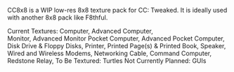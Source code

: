 CC8x8 is a WIP low-res 8x8 texture pack for CC: Tweaked. It is ideally used with another 8x8 pack like F8thful.

Current Textures:
Computer,
Advanced Computer,\
Monitor,
Advanced Monitor
Pocket Computer,
Advanced Pocket Computer,
Disk Drive & Floppy Disks,
Printer, Printed Page(s) & Printed Book,
Speaker,
Wired and Wireless Modems,
Networking Cable,
Command Computer,
Redstone Relay,
To Be Textured:
Turtles
Not Currently Planned:
GUIs

